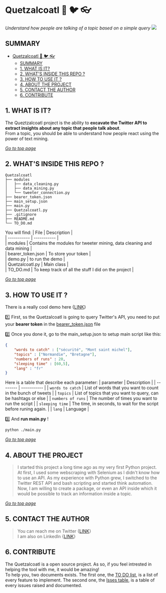 # Quetzalcoatl :snake: :bird: :eyeglasses:
*Understand how people are talking of a topic based on a simple query*
![](./media./../media/DALL·E%202022-11-15%2017.37.24%20-%20The%20body%20of%20a%20neon%20Quetzalcoatl%20,%20digital%20art.png)

## SUMMARY
- [Quetzalcoatl :snake: :bird: :eyeglasses:](#quetzalcoatl-snake-bird-eyeglasses)
  - [SUMMARY](#summary)
  - [1. WHAT IS IT?](#1-what-is-it)
  - [2. WHAT'S INSIDE THIS REPO ?](#2-whats-inside-this-repo-)
  - [3. HOW TO USE IT ?](#3-how-to-use-it-)
  - [4. ABOUT THE PROJECT](#4-about-the-project)
  - [5. CONTACT THE AUTHOR](#5-contact-the-author)
  - [6. CONTRIBUTE](#6-contribute)

## 1. WHAT IS IT? 
The Queztzalcoatl project is the ability to **excavate the Twitter API to extract insights about any topic that people talk about**.  
From a topic, you should be able to understand how people react using the power of text mining.

*[Go to top page](#summary)*

## 2. WHAT'S INSIDE THIS REPO ?
```
Quetzalcoatl
├── modules  
│   ├── data_cleaning.py  
│   ├── data_mining.py  
│   └── tweeter_connection.py  
├── bearer_token.json  
├── main_setup.json  
├── main.py  
├── Quetzalcoatl.py  
├── .gitignore  
├── README.md  
└── TO_DO.md  
```


You will find:
| File | Description |  
| ----------- | ----------- |  
| modules | Contains the modules for tweeter mining, data cleaning and data mining |  
| bearer_token.json | To store your token |   
| demo.py | to run the demo  |   
| Quetzalcoatl.py | Main class |   
| TO_DO.md | To keep track of all the stuff I did on the project |   

*[Go to top page](#summary)*

## 3. HOW TO USE IT ?
There is a really cool demo here {[LINK](demo.py)}  

:one: First, ss the Quetzalcoatl is going to query Twitter's API, you need to put your **bearer token** in the [bearer_token.json](bearer_token.json) file

:two: Once you done it, go to the main_setup.json to setup main script like this:
``` json
{
    "words to catch" : ["sécurité", "Mont saint michel"],
    "topics" : ["Normandie", "Bretagne"],
    "numbers of runs" : 20,
    "sleeping time" : [60,5],
    "lang" : "fr"
}
```

Here is a table that describe each parameter:
| parameter   | Description |
| -------- | ----------- |
| `words to catch` | List of words that you want to count in the bunch of tweets |
| `topics` | List of topics that you want to query, can be hashtags or else |
| `numbers of runs` | The number of times you want to run the script |
| `sleeping time` | The time, in seconds, to wait for the script before runing again. |
| `lang` | Language |

:three: And **run main.py** !  
``` bash
python ./main.py
```

*[Go to top page](#summary)*

## 4. ABOUT THE PROJECT
> I started this project a long time ago as my very first Python project. At first, I used some webscraping with Selenium as I didn't know how to use an API. As my experience with Python grew, I switched to the Twitter REST API and bash scripting and started think automation. Now, I am willing to create a package, or even an API inside which it would be possible to track an information inside a topic.

*[Go to top page](#summary)*

## 5. CONTACT THE AUTHOR
> You can reach me on Twitter {[LINK](https://twitter.com/BeguinKyllian)}  
> I am also on LinkedIn {[LINK](https://www.linkedin.com/in/kyllian-b%C3%A9guin-733bbb150/)}

## 6. CONTRIBUTE
The Quetzalcoatl is a open source project. As so, if you feel intrested in helping the tool with me, it would be amazing!  
To help you, two documents exists. The first one, the [TO DO list](./TO_DO.md), is a list of  every feature to implement. The second one, the [Isses table](./Issues.md), is a table of every issues raised and documented.